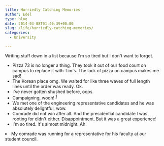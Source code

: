 ```yaml
---
title: Hurriedly Catching Memories
author: Edel
type: blog
date: 2014-03-08T01:40:39+00:00
slug: /life/hurriedly-catching-memories/
categories:
  - University

---
```

Writing stuff down in a list because I'm so tired but I don't want to forget.

  * Pizza 73 is no longer a thing. They took it out of our food court on campus to replace it with Tim's. The lack of pizza on campus makes me sad!
  * The Korean place omg. We waited for like three waves of full length lines until the order was ready. Ok.
  * I've never gotten shushed before, oops.
  * Campaigning, wooh! <sup class="footnote"><a href="#foot_ajs-fn-id_1-651" id="back_ajs-fn-id_1-651">1</a></sup>
  * We met one of the engineering representative candidates and he was absolutely delightful, wow.
  * Comrade did not win after all. And the presidential candidate I was rooting for didn't either. Disappointment. But it was a great experience!
  * I'm so tired. It's almost midnight. Ah.


  <li>
    <a id="foot_ajs-fn-id_1-651"></a>My comrade was running for a representative for his faculty at our student council.&nbsp;&nbsp;<a class="ajs-back-link" href="#back_ajs-fn-id_1-651"></a>
  </li>


<div id="ajs-fn-id_1-651" style="display:none;margin:0;" class="ajs-footnote-popup">
  <div>
    My comrade was running for a representative for his faculty at our student council.
  </div>
</div>